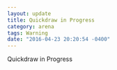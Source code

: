 ```yaml
---
layout: update
title: Quickdraw in Progress
category: arena
tags: Warning
date: "2016-04-23 20:20:54 -0400"
---
```


Quickdraw in Progress
